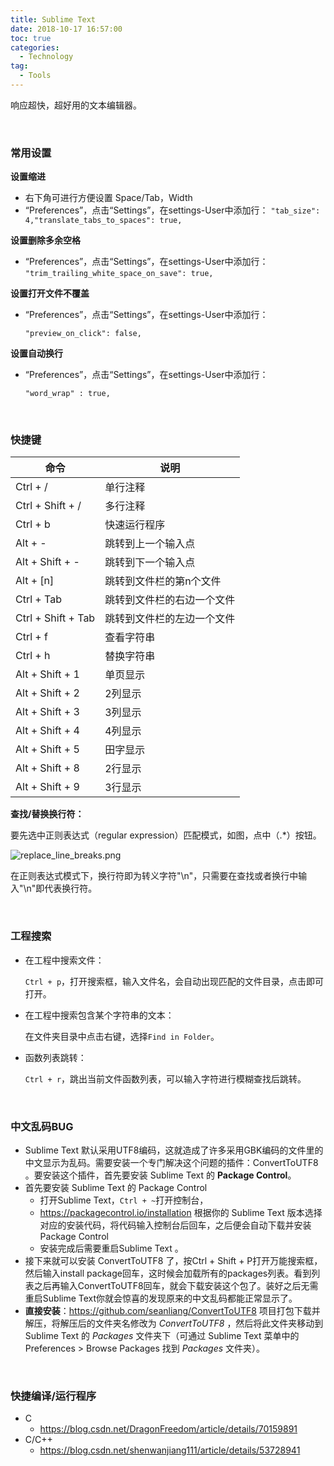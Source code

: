 ```yaml
---
title: Sublime Text
date: 2018-10-17 16:57:00
toc: true
categories:
  - Technology
tag:
  - Tools
---
```


响应超快，超好用的文本编辑器。
<!--more-->
<br/>

### 常用设置

**设置缩进**

* 右下角可进行方便设置 Space/Tab，Width
* “Preferences”，点击“Settings”，在settings-User中添加行：
  `"tab_size": 4,"translate_tabs_to_spaces": true,`

**设置删除多余空格**

* “Preferences”，点击“Settings”，在settings-User中添加行：
`"trim_trailing_white_space_on_save": true,`

**设置打开文件不覆盖**

* “Preferences”，点击“Settings”，在settings-User中添加行：

  `"preview_on_click": false,`

**设置自动换行**

* “Preferences”，点击“Settings”，在settings-User中添加行：

  `"word_wrap" : true,`

<br/>

### 快捷键

| 命令               | 说明                       |
| ------------------ | -------------------------- |
| Ctrl + /           | 单行注释                   |
| Ctrl + Shift + /   | 多行注释                   |
| Ctrl + b           | 快速运行程序               |
| Alt + -            | 跳转到上一个输入点         |
| Alt + Shift + -    | 跳转到下一个输入点         |
| Alt + [n]          | 跳转到文件栏的第n个文件    |
| Ctrl + Tab         | 跳转到文件栏的右边一个文件 |
| Ctrl + Shift + Tab | 跳转到文件栏的左边一个文件 |
| Ctrl + f           | 查看字符串                 |
| Ctrl + h           | 替换字符串                 |
| Alt + Shift + 1    | 单页显示                   |
| Alt + Shift + 2    | 2列显示                    |
| Alt + Shift + 3    | 3列显示                    |
| Alt + Shift + 4    | 4列显示                    |
| Alt + Shift + 5    | 田字显示                   |
| Alt + Shift + 8    | 2行显示                    |
| Alt + Shift + 9    | 3行显示                    |

**查找/替换换行符：**

要先选中正则表达式（regular expression）匹配模式，如图，点中（.*）按钮。

![replace_line_breaks.png](///)

在正则表达式模式下，换行符即为转义字符"\n"，只需要在查找或者换行中输入"\n"即代表换行符。

<br/>

### 工程搜索

* 在工程中搜索文件：

  `Ctrl + p`，打开搜索框，输入文件名，会自动出现匹配的文件目录，点击即可打开。

* 在工程中搜索包含某个字符串的文本：

  在文件夹目录中点击右键，选择`Find in Folder`。

* 函数列表跳转：

  `Ctrl + r`，跳出当前文件函数列表，可以输入字符进行模糊查找后跳转。

<br/>

### 中文乱码BUG

* Sublime Text 默认采用UTF8编码，这就造成了许多采用GBK编码的文件里的中文显示为乱码。需要安装一个专门解决这个问题的插件：ConvertToUTF8 。要安装这个插件，首先要安装 Sublime Text 的 **Package Control**。
* 首先要安装 Sublime Text 的 Package Control
  * 打开Sublime Text，```Ctrl + ~```打开控制台，
  *  https://packagecontrol.io/installation 根据你的 Sublime Text 版本选择对应的安装代码，将代码输入控制台后回车，之后便会自动下载并安装 Package Control
  * 安装完成后需要重启Sublime Text 。
* 接下来就可以安装 ConvertToUTF8 了，按Ctrl + Shift + P打开万能搜索框，然后输入install package回车，这时候会加载所有的packages列表。看到列表之后再输入ConvertToUTF8回车，就会下载安装这个包了。装好之后无需重启Sublime Text你就会惊喜的发现原来的中文乱码都能正常显示了。
* **直接安装**：https://github.com/seanliang/ConvertToUTF8 项目打包下载并解压，将解压后的文件夹名修改为 *ConvertToUTF8* ，然后将此文件夹移动到 Sublime Text 的 *Packages* 文件夹下（可通过 Sublime Text 菜单中的 Preferences > Browse Packages 找到 *Packages* 文件夹）。

<br/>

### 快捷编译/运行程序

* C
  * https://blog.csdn.net/DragonFreedom/article/details/70159891
* C/C++
  * https://blog.csdn.net/shenwanjiang111/article/details/53728941